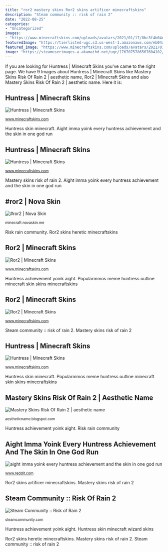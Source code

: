 ```yaml
---
title: "ror2 mastery skins Ror2 skins artificer minecraftskins"
description: "Steam community :: risk of rain 2"
date: "2022-08-25"
categories:
- "Uncategorized"
images:
- "https://www.minecraftskins.com/uploads/avatars/2021/01/17/8bc3f4b04ea51c8dc10dca06dbdde2d483779290.png?v302"
featuredImage: "https://tierlisted-ugc.s3.us-west-1.amazonaws.com/eb04a58569574e68b75d95f2d57a0804.jpg"
featured_image: "https://www.minecraftskins.com/uploads/avatars/2021/01/17/8bc3f4b04ea51c8dc10dca06dbdde2d483779290.png?v302"
image: "https://steamuserimages-a.akamaihd.net/ugc/1767075786567604102/715DE1EA326F966464DDFD998C789829584510E6/?imw=1024&amp;&amp;ima=fit&amp;impolicy=Letterbox&amp;imcolor=%23000000&amp;letterbox=false"
---
```


If you are looking for Huntress | Minecraft Skins you've came to the right page. We have 9 Images about Huntress | Minecraft Skins like Mastery Skins Risk Of Rain 2 | aesthetic name, Ror2 | Minecraft Skins and also Mastery Skins Risk Of Rain 2 | aesthetic name. Here it is:

## Huntress | Minecraft Skins

![Huntress | Minecraft Skins](https://www.minecraftskins.com/uploads/avatars/2021/01/17/8bc3f4b04ea51c8dc10dca06dbdde2d483779290.png?v302 "Steam community :: risk of rain 2")

<small>www.minecraftskins.com</small>

Huntress skin minecraft. Aight imma yoink every huntress achievement and the skin in one god run

## Huntress | Minecraft Skins

![Huntress | Minecraft Skins](https://www.minecraftskins.com/uploads/preview-skins/2021/01/22/emilylgi-huntress-wizard-16456202.png?v302 "Ror2 skins heretic minecraftskins")

<small>www.minecraftskins.com</small>

Mastery skins risk of rain 2. Aight imma yoink every huntress achievement and the skin in one god run

## #ror2 | Nova Skin

![#ror2 | Nova Skin](https://lh3.googleusercontent.com/iZmjIlUr1FEQ1BD0IhVMGP7kUeQgGfraXvInroivDCGYjYCDx3E5Lo96eIeexvD7lrsoUIgqaVAojjNosHlxsA=s400 "Popularmmos meme huntress outline minecraft skin skins minecraftskins")

<small>minecraft.novaskin.me</small>

Risk rain community. Ror2 skins heretic minecraftskins

## Ror2 | Minecraft Skins

![Ror2 | Minecraft Skins](https://www.minecraftskins.com/uploads/preview-skins/2021/07/14/heretic-18394936.png?v420 "Aight imma yoink every huntress achievement and the skin in one god run")

<small>www.minecraftskins.com</small>

Huntress achievement yoink aight. Popularmmos meme huntress outline minecraft skin skins minecraftskins

## Ror2 | Minecraft Skins

![Ror2 | Minecraft Skins](https://www.minecraftskins.com/uploads/preview-skins/2020/10/31/ror2-artificer-15639027.png?v420 "Risk rain community")

<small>www.minecraftskins.com</small>

Steam community :: risk of rain 2. Mastery skins risk of rain 2

## Huntress | Minecraft Skins

![Huntress | Minecraft Skins](https://www.minecraftskins.com/uploads/avatars/2020/03/11/f5af979602aae1e83e3f5805814e15483e16d27d.png?v302 "Steam community :: risk of rain 2")

<small>www.minecraftskins.com</small>

Huntress skin minecraft. Popularmmos meme huntress outline minecraft skin skins minecraftskins

## Mastery Skins Risk Of Rain 2 | Aesthetic Name

![Mastery Skins Risk Of Rain 2 | aesthetic name](https://tierlisted-ugc.s3.us-west-1.amazonaws.com/eb04a58569574e68b75d95f2d57a0804.jpg "Steam community :: risk of rain 2")

<small>aestheticname.blogspot.com</small>

Huntress achievement yoink aight. Risk rain community

## Aight Imma Yoink Every Huntress Achievement And The Skin In One God Run

![aight imma yoink every huntress achievement and the skin in one god run](https://i.redd.it/hrr7z3cf8s841.jpg "Huntress skin minecraft")

<small>www.reddit.com</small>

Ror2 skins artificer minecraftskins. Mastery skins risk of rain 2

## Steam Community :: Risk Of Rain 2

![Steam Community :: Risk of Rain 2](https://steamuserimages-a.akamaihd.net/ugc/1767075786567604102/715DE1EA326F966464DDFD998C789829584510E6/?imw=1024&amp;&amp;ima=fit&amp;impolicy=Letterbox&amp;imcolor=%23000000&amp;letterbox=false "Huntress achievement yoink aight")

<small>steamcommunity.com</small>

Huntress achievement yoink aight. Huntress skin minecraft wizard skins

Ror2 skins heretic minecraftskins. Mastery skins risk of rain 2. Steam community :: risk of rain 2
